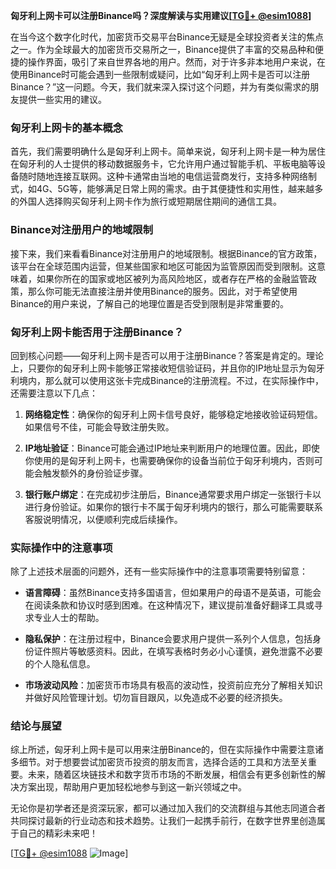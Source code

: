 **匈牙利上网卡可以注册Binance吗？深度解读与实用建议[[TG💪+ @esim1088](https://t.me/s/esim1088)]**

在当今这个数字化时代，加密货币交易平台Binance无疑是全球投资者关注的焦点之一。作为全球最大的加密货币交易所之一，Binance提供了丰富的交易品种和便捷的操作界面，吸引了来自世界各地的用户。然而，对于许多非本地用户来说，在使用Binance时可能会遇到一些限制或疑问，比如“匈牙利上网卡是否可以注册Binance？”这一问题。今天，我们就来深入探讨这个问题，并为有类似需求的朋友提供一些实用的建议。

### 匈牙利上网卡的基本概念

首先，我们需要明确什么是匈牙利上网卡。简单来说，匈牙利上网卡是一种为居住在匈牙利的人士提供的移动数据服务卡，它允许用户通过智能手机、平板电脑等设备随时随地连接互联网。这种卡通常由当地的电信运营商发行，支持多种网络制式，如4G、5G等，能够满足日常上网的需求。由于其便捷性和实用性，越来越多的外国人选择购买匈牙利上网卡作为旅行或短期居住期间的通信工具。

### Binance对注册用户的地域限制

接下来，我们来看看Binance对注册用户的地域限制。根据Binance的官方政策，该平台在全球范围内运营，但某些国家和地区可能因为监管原因而受到限制。这意味着，如果你所在的国家或地区被列为高风险地区，或者存在严格的金融监管政策，那么你可能无法直接注册并使用Binance的服务。因此，对于希望使用Binance的用户来说，了解自己的地理位置是否受到限制是非常重要的。

### 匈牙利上网卡能否用于注册Binance？

回到核心问题——匈牙利上网卡是否可以用于注册Binance？答案是肯定的。理论上，只要你的匈牙利上网卡能够正常接收短信验证码，并且你的IP地址显示为匈牙利境内，那么就可以使用这张卡完成Binance的注册流程。不过，在实际操作中，还需要注意以下几点：

1. **网络稳定性**：确保你的匈牙利上网卡信号良好，能够稳定地接收验证码短信。如果信号不佳，可能会导致注册失败。
   
2. **IP地址验证**：Binance可能会通过IP地址来判断用户的地理位置。因此，即使你使用的是匈牙利上网卡，也需要确保你的设备当前位于匈牙利境内，否则可能会触发额外的身份验证步骤。

3. **银行账户绑定**：在完成初步注册后，Binance通常要求用户绑定一张银行卡以进行身份验证。如果你的银行卡不属于匈牙利境内的银行，那么可能需要联系客服说明情况，以便顺利完成后续操作。

### 实际操作中的注意事项

除了上述技术层面的问题外，还有一些实际操作中的注意事项需要特别留意：

- **语言障碍**：虽然Binance支持多国语言，但如果用户的母语不是英语，可能会在阅读条款和协议时感到困难。在这种情况下，建议提前准备好翻译工具或寻求专业人士的帮助。

- **隐私保护**：在注册过程中，Binance会要求用户提供一系列个人信息，包括身份证件照片等敏感资料。因此，在填写表格时务必小心谨慎，避免泄露不必要的个人隐私信息。

- **市场波动风险**：加密货币市场具有极高的波动性，投资前应充分了解相关知识并做好风险管理计划。切勿盲目跟风，以免造成不必要的经济损失。

### 结论与展望

综上所述，匈牙利上网卡是可以用来注册Binance的，但在实际操作中需要注意诸多细节。对于想要尝试加密货币投资的朋友而言，选择合适的工具和方法至关重要。未来，随着区块链技术和数字货币市场的不断发展，相信会有更多创新性的解决方案出现，帮助用户更加轻松地参与到这一新兴领域之中。

无论你是初学者还是资深玩家，都可以通过加入我们的交流群组与其他志同道合者共同探讨最新的行业动态和技术趋势。让我们一起携手前行，在数字世界里创造属于自己的精彩未来吧！

[[TG💪+ @esim1088](https://t.me/s/esim1088) ![Image](https://i.postimg.cc/4NQfJmqS/Snipaste-2025-05-13-00-14-12.png)]